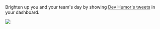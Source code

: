 Brighten up you and your team's day by showing [Dev Humor's tweets](https://twitter.com/dev_humor) in your dashboard.

![](https://github.com/GregTrevellick/VsixTwitterWidget/blob/master/Src/@Dev_Humor/artefacts/Screenshot.png?raw=true)
